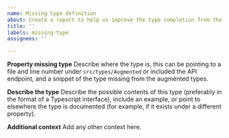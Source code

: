 ```yaml
---
name: Missing type definition
about: Create a report to help us improve the type completion from the Hypixel API
title: ''
labels: missing-type
assignees: ''

---
```


**Property missing type**
Describe where the type is, this can be pointing to a file and line number under `src/types/Augmented` or included the API endpoint, and a snippet of the type missing from the augmented types. 

**Describe the type**
Describe the possible contents of this type (preferably in the format of a Typescript interface), include an example, or point to elsewhere the type is documented (for example, if it exists under a different property).

**Additional context**
Add any other context here.
